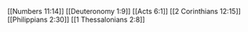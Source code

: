[[Numbers 11:14]]
[[Deuteronomy 1:9]]
[[Acts 6:1]]
[[2 Corinthians 12:15]]
[[Philippians 2:30]]
[[1 Thessalonians 2:8]]
